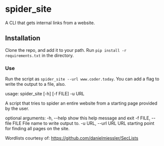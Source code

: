 # spider_site
A CLI that gets internal links from a website.

## Installation
Clone the repo, and add it to your path.
Run `pip install -r requirements.txt` in the directory.

### Use
Run the script as `spider_site --url www.coder.today`. You can add a flag to write the output to a file, also.

usage: spider_site [-h] [-f FILE] -u URL

A script that tries to spider an entire website from a starting page provided
by the user.

optional arguments:
  -h, --help            show this help message and exit
  -f FILE, --file FILE  File name to write output to.
  -u URL, --url URL     URL starting point for finding all pages on the site.
  
Wordlists courtesy of: https://github.com/danielmiessler/SecLists
